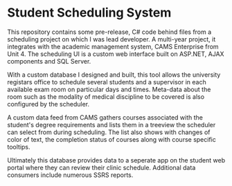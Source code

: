 #  Student Scheduling System #

This repository contains some pre-release, C# code behind files from a scheduling project on which I was lead developer. A multi-year project, it integrates with the academic management system, CAMS Enterprise from Unit 4. The scheduling UI is a custom web interface built on ASP.NET, AJAX components and SQL Server.

With a custom database I designed and built, this tool allows the university registars office to schedule several students and a supervisor in each available exam room on particular days and times. Meta-data about the room such as the modality of medical discipline to be covered is also configured by the scheduler. 

A custom data feed from CAMS gathers courses associated with the student's degree requirements and lists them in a treeview the scheduler can select from during scheduling. The list also shows with changes of color of text, the completion status of courses along with course specific tooltips. 

Ultimately this database provides data to a seperate app on the student web portal where they can review their clinic schedule. Additional data consumers include numerous SSRS reports.
